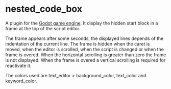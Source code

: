 # nested_code_box
A plugin for the [Godot game engine](https://github.com/godotengine/godot). 
It display the hidden start block in a frame at the top of the script editor.

The frame appears after some seconds, the displayed lines depends of the indentation of the current line.
The frame is hidden when the caret is moved, when the editor is scrolled, when the script is changed or when the frame is overed.
When the horizontal scrolling is greater than zero the frame is not displayed. When the frame is overed a vertical scrolling is required for reactivate it.

The colors used are text_editor > background_color, text_color and keyword_color.
